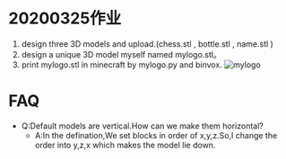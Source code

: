
# 20200325作业
1. design three 3D models and upload.(chess.stl , bottle.stl , name.stl ) 
2. design a unique 3D model myself named mylogo.stl。  
3. print mylogo.stl in minecraft by mylogo.py and binvox. 
![mylogo](https://github.com/shiep18/EIS2020/blob/master/students/YIFAN%20SUN/3D/mylogo.png)

# FAQ 
* Q:Default models are vertical.How can we make them horizontal? 
  * A:In the defination,We set blocks in order of x,y,z.So,I change the order into y,z,x which makes the model lie down.  
